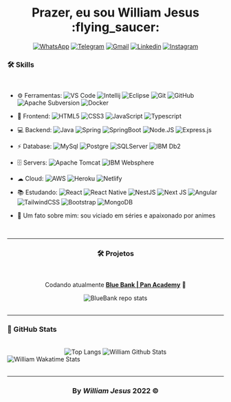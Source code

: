 <div id='header' align='center' >
  <h1>Prazer, eu sou William Jesus :flying_saucer: </h1>
</div>

<div align='center'> 
  
[![WhatsApp](https://img.shields.io/badge/WhatsApp-25D366?style=for-the-badge&logo=whatsapp&logoColor=white)](https://api.whatsapp.com/send?phone=5511986695676)
[![Telegram](https://img.shields.io/badge/Telegram-2CA5E0?style=for-the-badge&logo=telegram&logoColor=white)](https://t.me/williamjesusdev)
[![Gmail](https://img.shields.io/badge/Gmail-D14836?style=for-the-badge&logo=gmail&logoColor=white)](mailto:williamjesusti@gmail.com)
[![Linkedin](https://img.shields.io/badge/LinkedIn-0077B5?style=for-the-badge&logo=linkedin&logoColor=white)](https://linkedin.com/in/williamjesusdev)
[![Instagram](https://img.shields.io/badge/Instagram-E4405F?style=for-the-badge&logo=instagram&logoColor=white)](https://instagram.com/williamjesusdev)
  
</div>

<div id="container">
  <h3>🛠️ Skills</h3>
<br>
  
- ⚙️ Ferramentas: ![VS Code](https://img.shields.io/badge/-VS%20Code-007ACC?style=plastic&logo=visual-studio-code) 
![Intellij](https://img.shields.io/badge/IntelliJIDEA-000000.svg?style=plastic&logo=intellij-idea&logoColor=white)
![Eclipse](https://img.shields.io/badge/Eclipse-2C2255.svg?style=plastic&logo=Eclipse&logoColor=white)
![Git](https://img.shields.io/badge/GIT%20-%23F05033.svg?&style=plastic&logo=git&logoColor=white)
![GitHub](https://img.shields.io/badge/-GitHub-181717?style=plastic&logo=github)
![Apache Subversion](https://img.shields.io/badge/Subversion-%23809CC9.svg?style=plastic&logo=subversion&logoColor=white)
![Docker](https://img.shields.io/badge/Docker-2CA5E0?style=plastic&logo=docker&logoColor=white)
  
- 🚀 Frontend: ![HTML5](https://img.shields.io/badge/-HTML5-E34F26?style=plastic&logo=html5&logoColor=white)
![CSS3](https://img.shields.io/badge/-CSS3-1572B6?style=plastic&logo=css3)
![JavaScript](https://img.shields.io/badge/-JavaScript-cbb130?style=plastic&logo=javascript&logoColor=white)
![Typescript](https://img.shields.io/badge/TypeScript%20-%23007ACC.svg?style=plastic&logo=typescript&logoColor=white) 

- 💻 Backend: ![Java](https://img.shields.io/badge/Java-%23ED8B00.svg?style=plastic&logo=openjdk)
![Spring](https://img.shields.io/badge/Spring%20-%236DB33F.svg?&style=plastic&logo=spring&logoColor=white)
![SpringBoot](https://img.shields.io/badge/Spring_Boot-1B1F23?style=plastic&logo=spring-boot)
![Node.JS](https://img.shields.io/badge/Node.JS%20-%2343853D.svg?style=plastic&logo=Node.js&logoColor=white)
![Express.js](https://img.shields.io/badge/Express.JS-%23404d59?style=plastic&logo=express&logoColor=%2361DAFB)
  
- ⚡ Database: ![MySql](https://img.shields.io/badge/MySQL-005C84?&style=plastic&logo=mysql&logoColor=white)
![Postgre](https://img.shields.io/badge/PostgreSQL-316192?&style=plastic&logo=postgresql&logoColor=white)
![SQLServer](https://img.shields.io/badge/Microsoft%20SQL%20Server-CC2927?style=plastic&logo=microsoft%20sql%20server&logoColor=white)
![IBM Db2](https://img.shields.io/badge/IBM%20Db2-00952b?style=plastic&logo=ibm)
  
- 🗄️ Servers: ![Apache Tomcat](https://img.shields.io/badge/Apache%20Tomcat-%23F8DC75.svg?style=plastic&logo=apache-tomcat&logoColor=black)
![IBM Websphere](https://img.shields.io/badge/IBM%20Websphere-6e5f9b?style=plastic&logo=ibm)

- ☁ Cloud: ![AWS](https://img.shields.io/badge/Amazon_AWS-232F3E?style=plastic&logo=amazon-aws&logoColor=white)
![Heroku](https://img.shields.io/badge/Heroku-430098?style=plastic&logo=heroku&logoColor=white)
![Netlify](https://img.shields.io/badge/Netlify-00C7B7?style=plastic&logo=netlify&logoColor=white)
  
- 📚 Estudando: ![React](https://img.shields.io/badge/React-%2320232a.svg?style=plastic&logo=react&logoColor=%2361DAFB)
![React Native](https://img.shields.io/badge/React_Native-%2320232a.svg?style=plastic&logo=react&logoColor=%2361DAFB)
![NestJS](https://img.shields.io/badge/NestJS-%23E0234E.svg?style=plastic&logo=nestjs&logoColor=white)
![Next JS](https://img.shields.io/badge/Next.JS-black?style=plastic&logo=next.js&logoColor=white)
![Angular](https://img.shields.io/badge/Angular-DD0031?style=plastic&logo=angular&logoColor=white)
![TailwindCSS](https://img.shields.io/badge/Tailwindcss%20-%2338B2AC.svg?&style=plastic&logo=tailwind-css&logoColor=white)
![Bootstrap](https://img.shields.io/badge/-Bootstrap-563D7C?style=plastic&logo=bootstrap&logoColor=white)
![MongoDB](https://img.shields.io/badge/MongoDB-%234ea94b.svg?style=plastic&logo=mongodb&logoColor=white)

- 💬 Um fato sobre mim: sou viciado em séries e apaixonado por animes
<br>

---
<div align="center">
<h3>🛠️ Projetos</h3>
<br>
  
Codando atualmente [**Blue Bank | Pan Academy**](https://github.com/williamjesusdev/pan-academy-blue-bank/tree/develop) 🏢

<picture>
  <source 
    srcset="https://github-readme-stats.vercel.app/api/pin/?username=williamjesusdev&repo=pan-academy-blue-bank&theme=github_dark&hide_border=true"
    media="(prefers-color-scheme: dark)"
  />
  <source
    srcset="https://github-readme-stats.vercel.app/api/pin/?username=williamjesusdev&repo=pan-academy-blue-bank&theme=swift"
    media="(prefers-color-scheme: light), (prefers-color-scheme: no-preference)"
  />
  <img src='https://github-readme-stats.vercel.app/api/pin/?username=williamjesusdev&repo=pan-academy-blue-bank&theme=github_dark' alt='BlueBank repo stats'/>
</picture>
<br>
</div>
</div>

<br>

---
<div id="footer" align="left">
<h3>🌟 GitHub Stats</h3>
<br>

<div align="center">
<picture>
  <source 
    srcset="https://github-readme-stats.vercel.app/api/top-langs/?username=williamjesusdev&layout=compact&hide_border=true&card_width=390&theme=github_dark"
    media="(prefers-color-scheme: dark)"
  />
  <source
    srcset="https://github-readme-stats.vercel.app/api/top-langs/?username=williamjesusdev&layout=compact&hide_border=true&card_width=390&theme=swift"
    media="(prefers-color-scheme: light), (prefers-color-scheme: no-preference)"
  />
  <img src='https://github-readme-stats.vercel.app/api/top-langs/?username=williamjesusdev&layout=compact&hide_border=true&card_width=390&theme=github_dark' alt='Top Langs'/>
</picture>

<picture>
  <source 
    srcset="https://github-readme-stats.vercel.app/api?username=williamjesusdev&hide=issues&count_private=true&show_icons=true&hide_border=true&card_width=400&theme=github_dark"
    media="(prefers-color-scheme: dark)"
  />
  <source
    srcset="https://github-readme-stats.vercel.app/api?username=williamjesusdev&hide=issues&count_private=true&show_icons=true&hide_border=true&card_width=400&theme=swift"
    media="(prefers-color-scheme: light), (prefers-color-scheme: no-preference)"
  />
  <img src='https://github-readme-stats.vercel.app/api?username=williamjesusdev&hide=issues&count_private=true&show_icons=true&hide_border=true&card_width=400&theme=github_dark' alt='William Github Stats'/>
</picture>
</div>
  
<picture>
  <source 
    srcset="https://github-readme-stats.vercel.app/api/wakatime?username=williamjesusdev&langs_count=6&hide_border=true&theme=github_dark"
    media="(prefers-color-scheme: dark)"
  />
  <source
    srcset="https://github-readme-stats.vercel.app/api/wakatime?username=williamjesusdev&langs_count=6&hide_border=true&theme=swift"
    media="(prefers-color-scheme: light), (prefers-color-scheme: no-preference)"
  />
  <img src='https://github-readme-stats.vercel.app/api/wakatime?username=williamjesusdev&langs_count=6&hide_border=true&theme=github_dark' alt='William Wakatime Stats'/>
</picture>

</div>
<br>

---
<h3 align='center'>By<em> William Jesus </em>2022 ©</h3>
